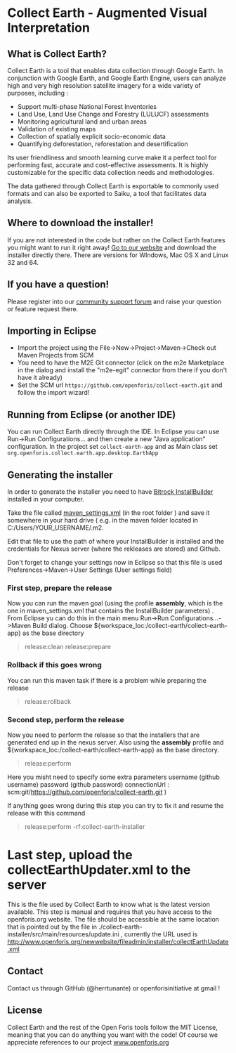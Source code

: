 Collect Earth - Augmented Visual Interpretation
=======

## What is Collect Earth?

Collect Earth is a tool that enables data collection through Google Earth. In conjunction with Google Earth, and Google Earth Engine, users can analyze high and very high resolution satellite imagery for a wide variety of purposes, including :
 
  - Support multi-phase National Forest Inventories
  - Land Use, Land Use Change and Forestry (LULUCF) assessments
  - Monitoring agricultural land and urban areas
  - Validation of existing maps
  - Collection of spatially explicit socio-economic data
  - Quantifying deforestation, reforestation and desertification
 
Its user friendliness and smooth learning curve make it a perfect tool for performing fast, accurate and cost-effective assessments. It is highly customizable for the specific data collection needs and methodologies.
 
The data gathered through Collect Earth is exportable to commonly used formats and can also be exported to Saiku, a tool that facilitates data analysis.

## Where to download the installer!

If you are not interested in the code but rather on the Collect Earth features you might want to run it right away!
[Go to our website](http://www.openforis.org/tools/collect-earth.html) and download the installer directly there. There are versions for WIndows, Mac OS X and Linux 32 and 64. 

## If you have a question!

Please register into our [community support forum](http://www.openforis.org/support) and raise your question or feature request there. 

## Importing in Eclipse

- Import the project using the File->New->Project->Maven->Check out Maven Projects from SCM
- You need to have the M2E Git connector (click on the m2e Marketplace in the dialog and install the "m2e-egit" connector from there if you don't have it already)
- Set the SCM url ``https://github.com/openforis/collect-earth.git`` and follow the import wizard!

## Running from Eclipse (or another IDE)

You can run Collect Earth directly through the IDE. In Eclipse you can use Run->Run Configurations... and then create a new "Java application" configuration.
In the project set `collect-earth-app` and as Main class set `org.openforis.collect.earth.app.desktop.EarthApp`

## Generating the installer

In order to generate the installer you need to have [Bitrock InstallBuilder](https://installbuilder.bitrock.com/) installed in your computer.

Take the file called [maven_settings.xml](https://github.com/openforis/collect-earth/blob/master/collect-earth/maven_settings.xml) (in the root folder ) and save it somewhere in your hard drive ( e.g. in the maven folder located in C:/Users/YOUR_USERNAME/.m2.

Edit that file to use the path of where your InstallBuilder is installed and the credentials for Nexus server (where the rekleases are stored) and Github.

Don't forget to change your settings now in Eclipse so that this file is used Preferences->Maven->User Settings (User settings field)

### First step, prepare the release
Now you can run the maven goal (using the profile __assembly__, which is the one in maven_settings.xml that contains the InstallBuilder parameters) . From Eclipse yu can do this in the main menu Run->Run Configurations...->Maven Build dialog.
Choose ${workspace_loc:/collect-earth/collect-earth-app} as the base directory

> release:clean release:prepare 

### Rollback if this goes wrong
You can run this maven task if there is a problem while preparing the release

> release:rollback

### Second step, perform the release

Now you need to perform the release so that the installers that are generated end up in the nexus server. Also using the __assembly__ profile and ${workspace_loc:/collect-earth/collect-earth-app} as the base directory.

> release:perform

Here you misht need to specify some extra parameters
username (github username)
password (github password)
connectionUrl : scm:git/https://github.com/openforis/collect-earth.git )

If anything goes wrong during this step you can try to fix it and resume the release with this command

> release:perform -rf:collect-earth-installer

# Last step, upload the collectEarthUpdater.xml to the server

This is the file used by Collect Earth to know what is the latest version available.
This step is manual and requires that you have access to the openforis.org website. The file should be accessible at the same location that is pointed out by the file in ./collect-earth-installer/src/main/resources/update.ini , currently the URL used is http://www.openforis.org/newwebsite/fileadmin/installer/collectEarthUpdate.xml 

## Contact

Contact us through GitHub (@herrtunante) or openforisinitiative at gmail !

## License

Collect Earth and the rest of the Open Foris tools follow the MIT License, meaning that you can do anything you want with the code! Of course we appreciate references to our project www.openforis.org
